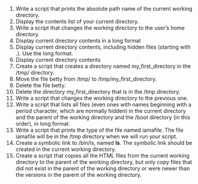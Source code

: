 1. Write a script that prints the absolute path name of the current working directory.
2. Display the contents list of your current directory.
3. Write a script that changes the working directory to the user’s home directory.
4. Display current directory contents in a long format
5. Display current directory contents, including hidden files (starting with .). Use the long format.
6. Display current directory contents
7. Create a script that creates a directory named my_first_directory in the /tmp/ directory.
8. Move the file betty from /tmp/ to /tmp/my_first_directory.
9. Delete the file betty.
10. Delete the directory my_first_directory that is in the /tmp directory.
11. Write a script that changes the working directory to the previous one.
12. Write a script that lists all files (even ones with names beginning with a period character, which are normally hidden) in the current directory and the parent of the working directory and the /boot directory (in this order), in long format.
13. Write a script that prints the type of the file named iamafile. The file iamafile will be in the /tmp directory when we will run your script.
14. Create a symbolic link to /bin/ls, named __ls__. The symbolic link should be created in the current working directory.
15. Create a script that copies all the HTML files from the current working directory to the parent of the working directory, but only copy files that did not exist in the parent of the working directory or were newer than the versions in the parent of the working directory.
